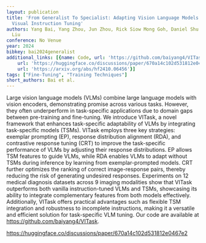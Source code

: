 ```yaml
---
layout: publication
title: 'From Generalist To Specialist: Adapting Vision Language Models Via Task-specific
  Visual Instruction Tuning'
authors: Yang Bai, Yang Zhou, Jun Zhou, Rick Siow Mong Goh, Daniel Shu Wei Ting, Yong
  Liu
conference: No Venue
year: 2024
bibkey: bai2024generalist
additional_links: [{name: Code, url: 'https://github.com/baiyang4/VITask'}, {name: Code,
    url: 'https://huggingface.co/discussions/paper/670a14c102d531812e0467e2'}, {name: Paper,
    url: 'https://arxiv.org/abs/hf2410.06456'}]
tags: ["Fine-Tuning", "Training Techniques"]
short_authors: Bai et al.
---
```

Large vision language models (VLMs) combine large language models with vision encoders, demonstrating promise across various tasks. However, they often underperform in task-specific applications due to domain gaps between pre-training and fine-tuning. We introduce VITask, a novel framework that enhances task-specific adaptability of VLMs by integrating task-specific models (TSMs). VITask employs three key strategies: exemplar prompting (EP), response distribution alignment (RDA), and contrastive response tuning (CRT) to improve the task-specific performance of VLMs by adjusting their response distributions. EP allows TSM features to guide VLMs, while RDA enables VLMs to adapt without TSMs during inference by learning from exemplar-prompted models. CRT further optimizes the ranking of correct image-response pairs, thereby reducing the risk of generating undesired responses. Experiments on 12 medical diagnosis datasets across 9 imaging modalities show that VITask outperforms both vanilla instruction-tuned VLMs and TSMs, showcasing its ability to integrate complementary features from both models effectively. Additionally, VITask offers practical advantages such as flexible TSM integration and robustness to incomplete instructions, making it a versatile and efficient solution for task-specific VLM tuning. Our code are available at https://github.com/baiyang4/VITask.

https://huggingface.co/discussions/paper/670a14c102d531812e0467e2